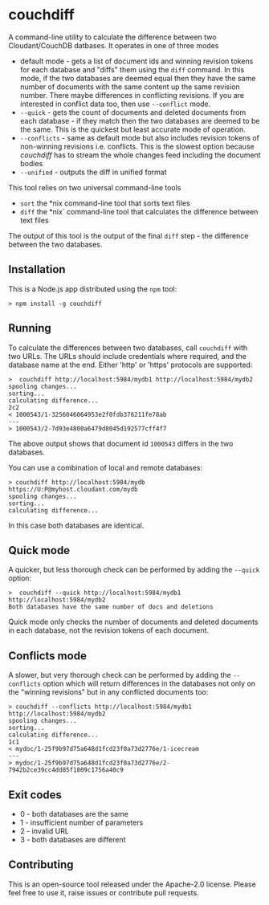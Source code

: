 # couchdiff

A command-line utility to calculate the difference between two Cloudant/CouchDB datbases. It operates in one of three modes

- default mode - gets a list of document ids and winning revision tokens for each database and "diffs" them using the `diff` command. In this mode, if the two databases are deemed equal then they have the same number of documents with the same content up the same revision number. There maybe differences in conflicting revisions. If you are interested in conflict data too, then use `--conflict` mode.
- `--quick`  - gets the count of documents and deleted documents from each database - if they match then the two databases are deemed to be the same. This is the quickest but least accurate mode of operation.
- `--conflicts` - same as default mode but also includes revision tokens of non-winning revisions i.e. conflicts. This is the slowest option because *couchdiff* has to stream the whole changes feed including the document bodies
- `--unified` - outputs the diff in unified format

This tool relies on two universal command-line tools

- `sort` the *nix command-line tool that sorts text files
- `diff` the *nix` command-line tool that calculates the difference between text files

The output of this tool is the output of the final `diff` step - the difference between the two databases.

## Installation

This is a Node.js app distributed using the `npm` tool:

    > npm install -g couchdiff

## Running

To calculate the differences between two databases, call `couchdiff` with two URLs. The URLs 
should include credentials where required, and the database name at the end. Either 'http' or 
'https' protocols are supported:

    >  couchdiff http://localhost:5984/mydb1 http://localhost:5984/mydb2
    spooling changes...
    sorting...
    calculating difference...
    2c2
    < 1000543/1-3256046064953e2f0fdb376211fe78ab
    ---
    > 1000543/2-7d93e4800a6479d8045d192577cff4f7

The above output shows that document id `1000543` differs in the two databases. 

You can use a combination of local and remote databases:

    > couchdiff http://localhost:5984/mydb https://U:P@myhost.cloudant.com/mydb
    spooling changes...
    sorting...
    calculating difference...

In this case both databases are identical.

## Quick mode

A quicker, but less thorough check can be performed by adding the `--quick` option:

    >  couchdiff --quick http://localhost:5984/mydb1 http://localhost:5984/mydb2
    Both databases have the same number of docs and deletions

Quick mode only checks the number of documents and deleted documents in each database, not
the revision tokens of each document.

## Conflicts mode

A slower, but very thorough check can be performed by adding the `--conflicts` option which will return differences 
in the databases not only on the "winning revisions" but in any conflicted documents too:

    > couchdiff --conflicts http://localhost:5984/mydb1 http://localhost:5984/mydb2
    spooling changes...
    sorting...
    calculating difference...
    1c1
    < mydoc/1-25f9b97d75a648d1fcd23f0a73d2776e/1-icecream
    ---
    > mydoc/1-25f9b97d75a648d1fcd23f0a73d2776e/2-7942b2ce39cc4dd85f1809c1756a40c9

## Exit codes

- 0 - both databases are the same
- 1 - insufficient number of parameters
- 2 - invalid URL
- 3 - both databases are different

## Contributing

This is an open-source tool released under the Apache-2.0 license. Please feel free to use it, raise issues or contribute pull requests.